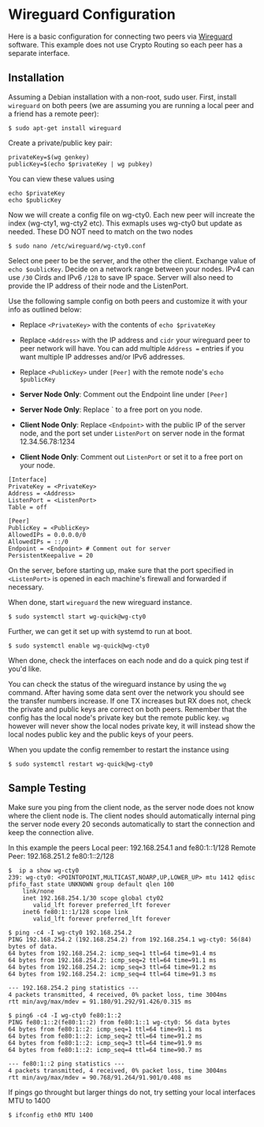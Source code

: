 # Wireguard Configuration

Here is a basic configuration for connecting two peers via [Wireguard](https://www.wireguard.com/) software. This example does not use Crypto Routing so each peer has a separate interface.

## Installation

Assuming a Debian installation with a non-root, sudo user. First, install `wireguard` on both peers (we are assuming you are running a local peer and a friend has a remote peer):

```
$ sudo apt-get install wireguard
```

Create a private/public key pair:
```
privateKey=$(wg genkey)
publicKey=$(echo $privateKey | wg pubkey)
```

You can view these values using

```
echo $privateKey
echo $publicKey
```

Now we will create a config file on wg-cty0. Each new peer will increate the index (wg-cty1, wg-cty2 etc). This exmapls uses wg-cty0 but update as needed. These DO NOT need to match on the two nodes

```
$ sudo nano /etc/wireguard/wg-cty0.conf
```

Select one peer to be the server, and the other the client. Exchange value of `echo $oublicKey`. Decide on a network range between your nodes. IPv4 can use `/30` Cirds and IPv6 `/128` to save IP space. Server will also need to provide the IP address of their node and the ListenPort.

Use the following sample config on both peers and customize it with your info as outlined below:

* Replace `<PrivateKey>` with the contents of `echo $privateKey` 
* Replace `<Address>` with the IP address and `cidr` your wireguard peer to peer network will have. You can add multiple `Address =` entries if you want multiple IP addresses and/or IPv6 addresses.
* Replace `<PublicKey>` under `[Peer]` with the remote node's `echo $publicKey`
* **Server Node Only**: Comment out the Endpoint line under `[Peer]`
* **Server Node Only**: Replace `<ListenPort> to a free port on you node. 
* **Client Node Only**: Replace `<Endpoint>` with the public IP of the server node, and the port set under `ListenPort` on server node in the format 12.34.56.78:1234

* **Client Node Only**: Comment out `ListenPort` or set it to a free port on your node.

```
[Interface]
PrivateKey = <PrivateKey>
Address = <Address>
ListenPort = <ListenPort>
Table = off

[Peer]
PublicKey = <PublicKey>
AllowedIPs = 0.0.0.0/0
AllowedIPs = ::/0
Endpoint = <Endpoint> # Comment out for server
PersistentKeepalive = 20
```


On the server, before starting up, make sure that the port specified in `<ListenPort>` is opened in each machine's firewall and forwarded if necessary.

When done, start `wireguard` the new wireguard instance.

```
$ sudo systemctl start wg-quick@wg-cty0
```

Further, we can get it set up with systemd to run at boot.

```
$ sudo systemctl enable wg-quick@wg-cty0
```

When done, check the interfaces on each node and do a quick ping test if you'd like.

You can check the status of the wireguard instance by using the `wg` command. After having some data sent over the network you should see the transfer numbers increase. If one TX increases but RX does not, check the private and public keys are correct on both peers. Remember that the config has the local node's private key but the remote public key. `wg` however  will never show the local nodes private key, it will instead show the local nodes public key and the public keys of your peers.

When you update the config remember to restart the instance using

```
$ sudo systemctl restart wg-quick@wg-cty0
```

## Sample Testing

Make sure you ping from the client node, as the server node does not know where the client node is. The client nodes should automatically internal ping the server node every 20 seconds automatically to start the connection and keep the connection alive.

In this example the peers
Local peer: 192.168.254.1 and fe80:1::1/128
Remote Peer: 192.168.251.2 fe80:1::2/128

```
$  ip a show wg-cty0
239: wg-cty0: <POINTOPOINT,MULTICAST,NOARP,UP,LOWER_UP> mtu 1412 qdisc pfifo_fast state UNKNOWN group default qlen 100
    link/none
    inet 192.168.254.1/30 scope global cty02
       valid_lft forever preferred_lft forever
    inet6 fe80:1::1/128 scope link
       valid_lft forever preferred_lft forever

$ ping -c4 -I wg-cty0 192.168.254.2
PING 192.168.254.2 (192.168.254.2) from 192.168.254.1 wg-cty0: 56(84) bytes of data.
64 bytes from 192.168.254.2: icmp_seq=1 ttl=64 time=91.4 ms
64 bytes from 192.168.254.2: icmp_seq=2 ttl=64 time=91.1 ms
64 bytes from 192.168.254.2: icmp_seq=3 ttl=64 time=91.2 ms
64 bytes from 192.168.254.2: icmp_seq=4 ttl=64 time=91.3 ms

--- 192.168.254.2 ping statistics ---
4 packets transmitted, 4 received, 0% packet loss, time 3004ms
rtt min/avg/max/mdev = 91.180/91.292/91.426/0.315 ms

$ ping6 -c4 -I wg-cty0 fe80:1::2
PING fe80:1::2(fe80:1::2) from fe80:1::1 wg-cty0: 56 data bytes
64 bytes from fe80:1::2: icmp_seq=1 ttl=64 time=91.1 ms
64 bytes from fe80:1::2: icmp_seq=2 ttl=64 time=91.2 ms
64 bytes from fe80:1::2: icmp_seq=3 ttl=64 time=91.9 ms
64 bytes from fe80:1::2: icmp_seq=4 ttl=64 time=90.7 ms

--- fe80:1::2 ping statistics ---
4 packets transmitted, 4 received, 0% packet loss, time 3004ms
rtt min/avg/max/mdev = 90.768/91.264/91.901/0.408 ms
```

If pings go throught but larger things do not, try setting your local interfaces MTU to 1400

```
$ ifconfig eth0 MTU 1400
```

